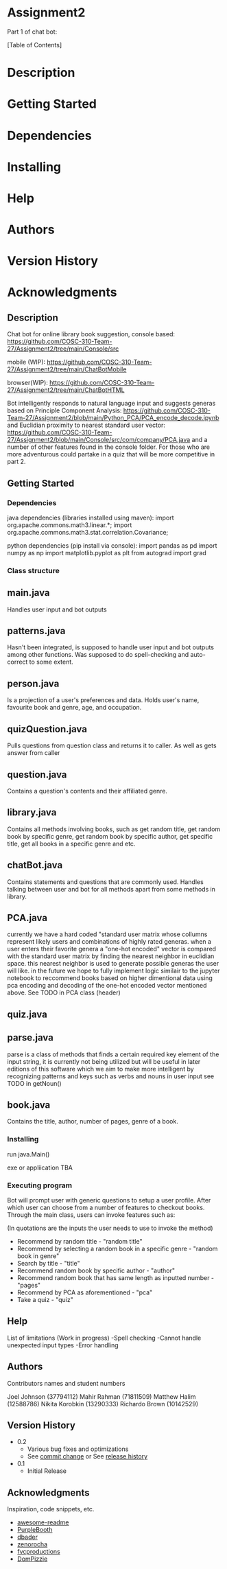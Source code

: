 # Assignment2
Part 1 of chat bot:

[Table of Contents]

# Description
# Getting Started
# Dependencies
# Installing
# Help
# Authors
# Version History
# Acknowledgments

## Description

Chat bot for online library book suggestion, 
console based: 
https://github.com/COSC-310-Team-27/Assignment2/tree/main/Console/src

mobile (WIP): 
https://github.com/COSC-310-Team-27/Assignment2/tree/main/ChatBotMobile

browser(WIP): 
https://github.com/COSC-310-Team-27/Assignment2/tree/main/ChatBotHTML

Bot intelligently responds to natural language input and suggests generas based on 
Principle Component Analysis: 
https://github.com/COSC-310-Team-27/Assignment2/blob/main/Python_PCA/PCA_encode_decode.ipynb
and Euclidian proximity to nearest standard user vector: 
https://github.com/COSC-310-Team-27/Assignment2/blob/main/Console/src/com/company/PCA.java 
and a number of other features found in the console folder. For those who are more adventurous could partake in a quiz that will be more competitive in part 2.

## Getting Started

### Dependencies

java dependencies (libraries installed using maven):
import org.apache.commons.math3.linear.*;
import org.apache.commons.math3.stat.correlation.Covariance;

python dependencies (pip install via console):
import pandas as pd
import numpy as np
import matplotlib.pyplot as plt
from autograd import grad 

### Class structure
## main.java
Handles user input and bot outputs

## patterns.java
Hasn't been integrated, is supposed to handle user input and bot outputs among other functions. Was supposed to do spell-checking and auto-correct to some extent. 

## person.java 
Is a projection of a user's preferences and data. Holds user's name, favourite book and genre, age, and occupation. 

## quizQuestion.java
Pulls questions from question class and returns it to caller. As well as gets answer from caller

## question.java
Contains a question's contents and their affiliated genre. 

## library.java
Contains all methods involving books, such as get random title, get random book by specific genre, get random book by specific author, get specific title, get all books in a specific genre and etc. 

## chatBot.java
Contains statements and questions that are commonly used. Handles talking between user and bot for all methods apart from some methods in library.  

## PCA.java
currently we have a hard coded "standard user matrix whose collumns represent likely users and combinations of highly rated generas. when a user enters their favorite genera a "one-hot encoded" vector is compared with the standard user matrix by finding the nearest neighbor in euclidian space. this nearest neighbor is used to generate possible generas the user will like. in the future we hope to fully implement logic similair to the jupyter notebook to reccommend books based on higher dimentional data using pca encoding and decoding of the one-hot encoded vector mentioned above. See TODO in PCA class (header)

## quiz.java 

## parse.java
parse is a class of methods that finds a certain required key element of the input string, it is currently not being utilized but will be useful in later editions of this software which we aim to make more intelligent by recognizing patterns and keys such as verbs and nouns in user input see TODO in getNoun()
## book.java
Contains the title, author, number of pages, genre of a book. 

### Installing

run java.Main()

exe or appliication TBA
### Executing program


             
Bot will prompt user with generic questions to setup a user profile. After which user can choose from a number of features to checkout books. 
Through the main class, users can invoke features such as: 

(In quotations are the inputs the user needs to use to invoke the method)
* Recommend by random title - "random title" 
* Recommend by selecting a random book in a specific genre - "random book in genre"
* Search by title - "title" 
* Recommend random book by specific author - "author"
* Recommend random book that has same length as inputted number - "pages" 
* Recommend by PCA as aforementioned - "pca" 
* Take a quiz - "quiz"


## Help

List of limitations (Work in progress)
-Spell checking
-Cannot handle unexpected input types
-Error handling


## Authors

Contributors names and student numbers

Joel Johnson (37794112)
Mahir Rahman (71811509)
Matthew Halim (12588786)
Nikita Korobkin (13290333)
Richardo Brown (10142529)


## Version History

* 0.2
    * Various bug fixes and optimizations
    * See [commit change]() or See [release history]()
* 0.1
    * Initial Release

## Acknowledgments

Inspiration, code snippets, etc.
* [awesome-readme](https://github.com/matiassingers/awesome-readme)
* [PurpleBooth](https://gist.github.com/PurpleBooth/109311bb0361f32d87a2)
* [dbader](https://github.com/dbader/readme-template)
* [zenorocha](https://gist.github.com/zenorocha/4526327)
* [fvcproductions](https://gist.github.com/fvcproductions/1bfc2d4aecb01a834b46)
* [DomPizzie](https://gist.github.com/DomPizzie/7a5ff55ffa9081f2de27c315f5018afc)
